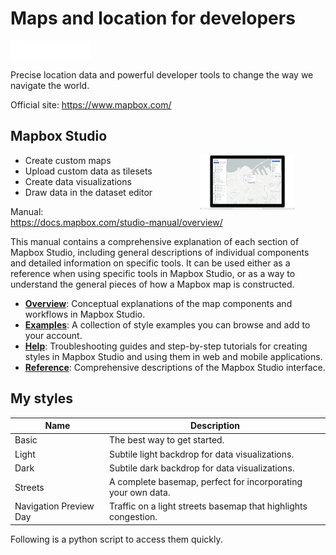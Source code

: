 # Maps and location for developers

![LOGO](logo-transparent.png)

Precise location data and powerful developer tools to change the way we navigate the world.

Official site: <https://www.mapbox.com/>

## Mapbox Studio

<img src="studio-manual-header.png" align="right" width="150" hspace="50">

- Create custom maps
- Upload custom data as tilesets
- Create data visualizations
- Draw data in the dataset editor


Manual: <https://docs.mapbox.com/studio-manual/overview/>

This manual contains a comprehensive explanation of each section of Mapbox Studio, including general descriptions of individual components and detailed information on specific tools. It can be used either as a reference when using specific tools in Mapbox Studio, or as a way to understand the general pieces of how a Mapbox map is constructed.

- [**Overview**](https://docs.mapbox.com/studio-manual/overview/): Conceptual explanations of the map components and workflows in Mapbox Studio.
- [**Examples**](https://docs.mapbox.com/studio-manual/examples/): A collection of style examples you can browse and add to your account.
- [**Help**](https://docs.mapbox.com/studio-manual/help/): Troubleshooting guides and step-by-step tutorials for creating styles in Mapbox Studio and using them in web and mobile applications.
- [**Reference**](https://docs.mapbox.com/studio-manual/reference/): Comprehensive descriptions of the Mapbox Studio interface.

## My styles

| Name | Description |
| ---- | ----------- |
| Basic | The best way to get started. |
| Light | Subtile light backdrop for data visualizations. |
| Dark |  Subtile dark backdrop for data visualizations. |
| Streets | A complete basemap, perfect for incorporating your own data.
| Navigation Preview Day | Traffic on a light streets basemap that highlights congestion. |

Following is a python script to access them quickly.